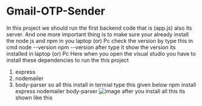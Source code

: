 # Gmail-OTP-Sender
In this project we should run the first backend code that is (app.js) also its server. And one more important thing is to make sure your already install the node js and npm in you laptop (or) Pc 
check the version by type this in cmd 
node --version
npm --version 
after type it show the version its installed in laptop (or) Pc
Here when you open the visual studio you have to install these dependencies to run the this project
1. express
2. nodemailer
3. body-parser
   so all this install in termial type this given below
   npm install express nodemailer body-parser
   ![image](https://github.com/user-attachments/assets/5e7d9b18-8484-4572-ad12-ffabfbc89cb6)
   after you install all this its shown like this 
